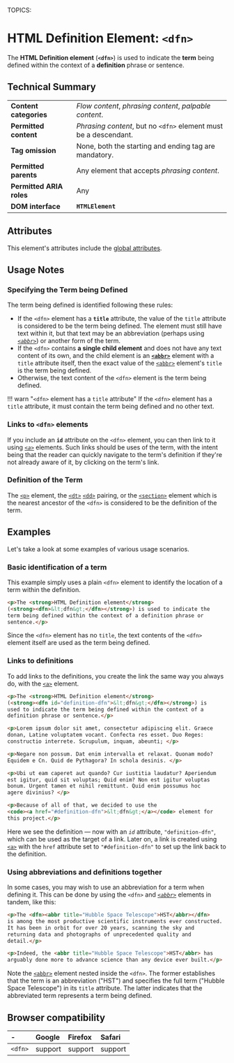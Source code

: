 TOPICS: <dfn>

# HTML Definition Element: `<dfn>`

The **HTML Definition element** (**`<dfn>`**) is used to indicate the **term** being defined within the
context of a **definition** phrase or sentence.

## Technical Summary

|  |  |
| :-- | :-- |
| **Content categories** | *Flow content*, *phrasing content*, *palpable content*.|
| **Permitted content** | *Phrasing content*, but no `<dfn>` element must be a descendant. |
| **Tag omission** | None, both the starting and ending tag are mandatory. |
| **Permitted parents** | Any element that accepts *phrasing content*. |
| **Permitted ARIA roles** | Any |
| **DOM interface** | **`HTMLElement`** |

## Attributes

This element's attributes include the [global attributes](/en/webfrontend/HTML_Global_Attributes).

## Usage Notes

### Specifying the Term being Defined

The term being defined is identified following these rules:

- If the `<dfn>` element has a **`title`** attribute, the value of the `title` attribute is considered
to be the term being defined. The element must still have text within it, but that text may be an
abbreviation (perhaps using *[`<abbr>`](/en/webfrontend/<abbr>)*) or another form of the term.
- If the `<dfn>` contains **a single child element** and does not have any text content of its own,
and the child element is an **[`<abbr>`](/en/webfrontend/<abbr>)** element with a `title` attribute
itself, then the exact value of the [`<abbr>`](/en/webfrontend/<abbr>) element's `title` is the
term being defined.
- Otherwise, the text content of the `<dfn>` element is the term being defined.

!!! warn "`<dfn>` element has a `title` attribute"
    If the `<dfn>` element has a `title` attribute, it must contain the term being
    defined and no other text.

### Links to `<dfn>` elements

If you include an **`id`** attribute on the `<dfn>` element, you can then link to it using
*[`<a>`](/en/webfrontend/<a>)* elements. Such links should be uses of the term, with the
intent being that the reader can quickly navigate to the term's definition if they're not
already aware of it, by clicking on the term's link.

### Definition of the Term

The [`<p>`](/en/webfrontend/<p>) element, the [`<dt>`](/en/webfrontend/<dt>)
[`<dd>`](/en/webfrontend/<dd>) pairing, or the [`<section>`](/en/webfrontend/<section>)
element which is the nearest ancestor of the `<dfn>` is considered to be the definition of the term.

## Examples

Let's take a look at some examples of various usage scenarios.

### Basic identification of a term

This example simply uses a plain `<dfn>` element to identify the location of a term within the definition.

```html
<p>The <strong>HTML Definition element</strong>
(<strong><dfn>&lt;dfn&gt;</dfn></strong>) is used to indicate the
term being defined within the context of a definition phrase or
sentence.</p>
```

Since the `<dfn>` element has no `title`, the text contents of the `<dfn>` element itself are used
as the term being defined.

### Links to definitions

To add links to the definitions, you create the link the same way you always do,
with the [`<a>`](/en/webfrontend/<a>) element.

```html
<p>The <strong>HTML Definition element</strong>
(<strong><dfn id="definition-dfn">&lt;dfn&gt;</dfn></strong>) is
used to indicate the term being defined within the context of a
definition phrase or sentence.</p>

<p>Lorem ipsum dolor sit amet, consectetur adipiscing elit. Graece
donan, Latine voluptatem vocant. Confecta res esset. Duo Reges:
constructio interrete. Scrupulum, inquam, abeunti; </p>

<p>Negare non possum. Dat enim intervalla et relaxat. Quonam modo?
Equidem e Cn. Quid de Pythagora? In schola desinis. </p>

<p>Ubi ut eam caperet aut quando? Cur iustitia laudatur? Aperiendum
est igitur, quid sit voluptas; Quid enim? Non est igitur voluptas
bonum. Urgent tamen et nihil remittunt. Quid enim possumus hoc
agere divinius? </p>

<p>Because of all of that, we decided to use the
<code><a href="#definition-dfn">&lt;dfn&gt;</a></code> element for
this project.</p>
```

Here we see the definition — now with an *`id`* attribute, `"definition-dfn"`, which can be
used as the target of a link. Later on, a link is created using [`<a>`](/en/webfrontend/<a>)
with the `href` attribute set to `"#definition-dfn"` to set up the link back to the definition.

### Using abbreviations and definitions together

In some cases, you may wish to use an abbreviation for a term when defining it. This can be done by
using the `<dfn>` and *[`<abbr>`](/en/webfrontend/<abbr>)* elements in tandem, like this:

```html
<p>The <dfn><abbr title="Hubble Space Telescope">HST</abbr></dfn>
is among the most productive scientific instruments ever constructed.
It has been in orbit for over 20 years, scanning the sky and
returning data and photographs of unprecedented quality and
detail.</p>

<p>Indeed, the <abbr title="Hubble Space Telescope">HST</abbr> has
arguably done more to advance science than any device ever built.</p>
```

Note the [`<abbr>`](/en/webfrontend/<abbr>) element nested inside the `<dfn>`. The former
establishes that the term is an abbreviation ("HST") and specifies the full term
("Hubble Space Telescope") in its `title` attribute. The latter indicates that the abbreviated term
represents a term being defined.

## Browser compatibility

| - | Google | Firefox | Safari |
| :--- | :--- | :--- | :--- |
| `<dfn>` | support | support | support |
